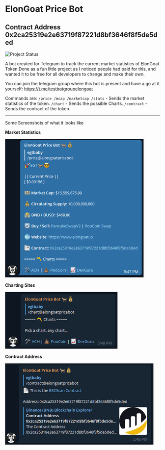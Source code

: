 # ElonGoat Price Bot
## Contract Address 0x2ca25319e2e63719f87221d8bf3646f8f5de5ded

![Project Status](https://img.shields.io/badge/Project%20Status-Complete-green?style=for-the-badge&logo=github)

A bot created for Telegram to track the current market statistics of ElonGoat Token
Done as a fun little project as I noticed people had paid for this, and wanted it to be free for all developers to change and make their own.

You can join the telegram group where this bot is present and have a go at it yourself:
https://t.me/testbotgroupelongoat

Commands are:
`/price /mcap /marketcap /stats` - Sends the market statistics of the token.
`/chart` - Sends the possible Charts.
`/contract` - Sends the contract of the token.

<hr>

Some Screenshots of what it looks like

<b>Market Statistics</b>

![Market Statistics](https://github.com/JAhimaz/ElonGoat-Price-Bot/blob/main/images/price.png)

<b>Charting Sites</b>

![Charting Sites](https://github.com/JAhimaz/ElonGoat-Price-Bot/blob/main/images/chart.png)

<b>Contract Address</b>

![Contract Address](https://github.com/JAhimaz/ElonGoat-Price-Bot/blob/main/images/contract.png)
